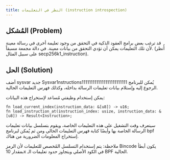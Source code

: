 ```yaml
---
title: النظر في التعليمات (instruction introspection)
---
```


## المُشكل (Problem)

قد ترغب بعض برامج العقود الذكية في التحقق من وجود تعليمة أخرى في رسالة معينة لأن تلك التعليمات يمكن أن تؤدي التحقق من بيانات معينة. في دالة مجمعة مسبقاً. (أُنظر على سبيل المثال secp256k1_instruction).

## الحل (Solution)

أضف sysvar جديد Sysvar1nstructions1111111111111111111111111 يُمكن للبرنامج الرجوع إليه وإستلام بيانات تعليمات الرسالة بداخله، وكذلك فهرس التعليمات الحالية.

يمكن إستخدام وظيفتي مُساعد لإستخراج هذه البيانات:

```
fn load_current_index(instruction_data: &[u8]) -> u16;
fn load_instruction_at(instruction_index: usize, instruction_data: &[u8]) -> Result<Instruction>;
```

سيتعرف وقت التشغيل على هذه التعليمات الخاصة، ويقوم بتسلسل بيانات تعليمات الرسالة الخاصة بها وأيضًا كتابة فهرس التعليمات الحالي ومن ثم يُمكن لبرنامج bpf إستخراج المعلومات الضرورية من هناك.

ملاحظة: يتم إستخدام التسلسل المُخصص للتعليمات لأن الرمز Bincode يكون أبطأ بمقدار 10x في الكود الأصلي ويتجاوز حدود تعليمات الـ BPF الحالية.
